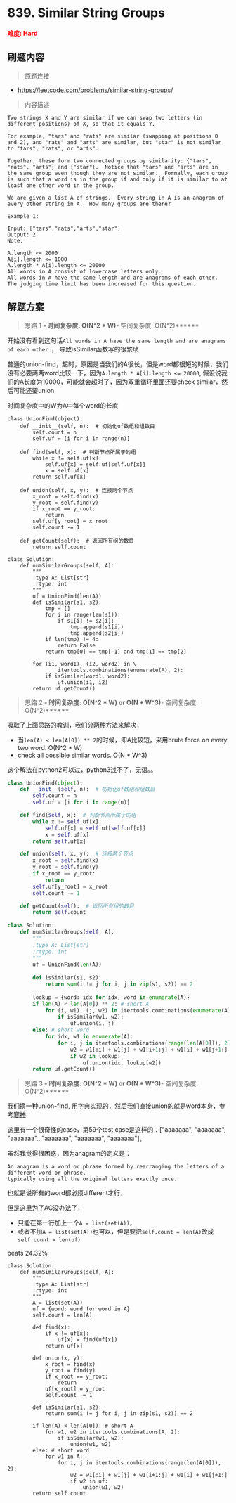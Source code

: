 # 839. Similar String Groups

**<font color=red>难度: Hard</font>**

## 刷题内容

> 原题连接

* https://leetcode.com/problems/similar-string-groups/

> 内容描述

```
Two strings X and Y are similar if we can swap two letters (in different positions) of X, so that it equals Y.

For example, "tars" and "rats" are similar (swapping at positions 0 and 2), and "rats" and "arts" are similar, but "star" is not similar to "tars", "rats", or "arts".

Together, these form two connected groups by similarity: {"tars", "rats", "arts"} and {"star"}.  Notice that "tars" and "arts" are in the same group even though they are not similar.  Formally, each group is such that a word is in the group if and only if it is similar to at least one other word in the group.

We are given a list A of strings.  Every string in A is an anagram of every other string in A.  How many groups are there?

Example 1:

Input: ["tars","rats","arts","star"]
Output: 2
Note:

A.length <= 2000
A[i].length <= 1000
A.length * A[i].length <= 20000
All words in A consist of lowercase letters only.
All words in A have the same length and are anagrams of each other.
The judging time limit has been increased for this question.
```

## 解题方案

> 思路 1
******- 时间复杂度: O(N^2 * W)******- 空间复杂度: O(N^2)******

开始没有看到这句话```All words in A have the same length and are anagrams of each other.```， 导致isSimilar函数写的很繁琐

普通的union-find，超时，原因是当我们的A很长，但是word都很短的时候，我们没有必要两两word比较一下，因为```A.length * A[i].length <= 20000```,
假设说我们的A长度为10000，可能就会超时了，因为双重循环里面还要check similar，然后可能还要union


时间复杂度中的W为A中每个word的长度

```
class UnionFind(object):
    def __init__(self, n):  # 初始化uf数组和组数目
        self.count = n
        self.uf = [i for i in range(n)]

    def find(self, x):  # 判断节点所属于的组
        while x != self.uf[x]:
            self.uf[x] = self.uf[self.uf[x]]
            x = self.uf[x]
        return self.uf[x]

    def union(self, x, y):  # 连接两个节点
        x_root = self.find(x)
        y_root = self.find(y)
        if x_root == y_root:
            return
        self.uf[y_root] = x_root
        self.count -= 1

    def getCount(self):  # 返回所有组的数目
        return self.count 
    
class Solution:
    def numSimilarGroups(self, A):
        """
        :type A: List[str]
        :rtype: int
        """
        uf = UnionFind(len(A))
        def isSimilar(s1, s2):
            tmp = []
            for i in range(len(s1)):
                if s1[i] != s2[i]:
                    tmp.append(s1[i])
                    tmp.append(s2[i])
            if len(tmp) != 4:
                return False
            return tmp[0] == tmp[-1] and tmp[1] == tmp[2]
        
        for (i1, word1), (i2, word2) in \
                itertools.combinations(enumerate(A), 2):
            if isSimilar(word1, word2):
                uf.union(i1, i2)
        return uf.getCount()
```




> 思路 2
******- 时间复杂度: O(N^2 * W) or O(N * W^3)******- 空间复杂度: O(N^2)******


吸取了上面思路的教训，我们分两种方法来解决， 
- 当```len(A) < len(A[0]) ** 2```的时候，即A比较短，采用brute force on every two word. O(N^2 * W)
- check all possible similar words. O(N * W^3)

这个解法在python2可以过，python3过不了，无语。。

```python
class UnionFind(object):
    def __init__(self, n):  # 初始化uf数组和组数目
        self.count = n
        self.uf = [i for i in range(n)]

    def find(self, x):  # 判断节点所属于的组
        while x != self.uf[x]:
            self.uf[x] = self.uf[self.uf[x]]
            x = self.uf[x]
        return self.uf[x]

    def union(self, x, y):  # 连接两个节点
        x_root = self.find(x)
        y_root = self.find(y)
        if x_root == y_root:
            return
        self.uf[y_root] = x_root
        self.count -= 1

    def getCount(self):  # 返回所有组的数目
        return self.count 
    
class Solution:
    def numSimilarGroups(self, A):
        """
        :type A: List[str]
        :rtype: int
        """
        uf = UnionFind(len(A))
        
        def isSimilar(s1, s2):
            return sum(i != j for i, j in zip(s1, s2)) == 2
        
        lookup = {word: idx for idx, word in enumerate(A)}
        if len(A) < len(A[0]) ** 2: # short A
            for (i, w1), (j, w2) in itertools.combinations(enumerate(A), 2):
                if isSimilar(w1, w2):
                    uf.union(i, j)
        else: # short word
            for idx, w1 in enumerate(A):
                for i, j in itertools.combinations(range(len(A[0])), 2):
                    w2 = w1[:i] + w1[j] + w1[i+1:j] + w1[i] + w1[j+1:]
                    if w2 in lookup:
                        uf.union(idx, lookup[w2])
        return uf.getCount()
```




> 思路 3
******- 时间复杂度: O(N^2 * W) or O(N * W^3)******- 空间复杂度: O(N^2)******


我们换一种union-find, 用字典实现的，然后我们直接union的就是word本身，参考[寒神](https://leetcode.com/problems/similar-string-groups/discuss/132345/Python-Union-Find-Solution-with-Tricky-min(O(MN2)-O(NM2)))

这里有一个很奇怪的case，第59个test case是这样的：["aaaaaaa", "aaaaaaa", "aaaaaaa"..."aaaaaaa", "aaaaaaa", "aaaaaaa"]，

虽然我觉得很困惑，因为anagram的定义是：
```
An anagram is a word or phrase formed by rearranging the letters of a different word or phrase, 
typically using all the original letters exactly once.
```

也就是说所有的word都必须different才行，

但是这里为了AC没办法了，
- 只能在第一行加上一个```A = list(set(A))```，
- 或者不加```A = list(set(A))```也可以，但是要把```self.count = len(A)```改成```self.count = len(uf)```

beats 24.32%

```pythopn
class Solution:
    def numSimilarGroups(self, A):
        """
        :type A: List[str]
        :rtype: int
        """
        A = list(set(A))
        uf = {word: word for word in A}
        self.count = len(A)
        
        def find(x):
            if x != uf[x]:
                uf[x] = find(uf[x])
            return uf[x]
        
        def union(x, y):
            x_root = find(x)
            y_root = find(y)
            if x_root == y_root:
                return
            uf[x_root] = y_root
            self.count -= 1
        
        def isSimilar(s1, s2):
            return sum(i != j for i, j in zip(s1, s2)) == 2
        
        if len(A) < len(A[0]): # short A
            for w1, w2 in itertools.combinations(A, 2):
                if isSimilar(w1, w2):
                    union(w1, w2)
        else: # short word
            for w1 in A:
                for i, j in itertools.combinations(range(len(A[0])), 2):
                    w2 = w1[:i] + w1[j] + w1[i+1:j] + w1[i] + w1[j+1:]
                    if w2 in uf:
                        union(w1, w2)
        return self.count
```






















